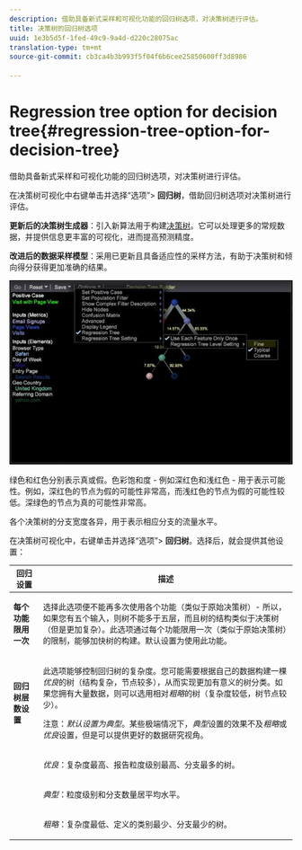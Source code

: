 ```yaml
---
description: 借助具备新式采样和可视化功能的回归树选项，对决策树进行评估。
title: 决策树的回归树选项
uuid: 1e3b5d5f-1fed-49c9-9a4d-d220c28075ac
translation-type: tm+mt
source-git-commit: cb3ca4b3b993f5f04f6b6cee25850600ff3d8986

---
```



# Regression tree option for decision tree{#regression-tree-option-for-decision-tree}

借助具备新式采样和可视化功能的回归树选项，对决策树进行评估。

在决策树可视化中右键单击并选择“选项”> **回归树**，借助回归树选项对决策树进行评估。

**更新后的决策树生成器**：引入新算法用于构建[决策树](https://docs.adobe.com/content/help/en/data-workbench/using/client/analysis-visualizations/decision-trees/c-decision-trees.html)。它可以处理更多的常规数据，并提供信息更丰富的可视化，进而提高预测精度。

**改进后的数据采样模型**：采用已更新且具备适应性的采样方法，有助于决策树和倾向得分获得更加准确的结果。

![](assets/CART-RegressionTreeOptions.jpg)

绿色和红色分别表示真或假。色彩饱和度 - 例如深红色和浅红色 - 用于表示可能性。例如，深红色的节点为假的可能性非常高，而浅红色的节点为假的可能性较低。深绿色的节点为真的可能性非常高。

各个决策树的分支宽度各异，用于表示相应分支的流量水平。

在决策树可视化中，右键单击并选择“选项”> **回归树**。选择后，就会提供其他设置：

<table id="table_39E025A3E0B549B4BEDCE0D30A499211"> 
 <thead> 
  <tr> 
   <th colname="col1" class="entry"> 回归设置 </th> 
   <th colname="col2" class="entry"> 描述 </th> 
  </tr>
 </thead>
 <tbody> 
  <tr> 
   <td colname="col1"> <p><b>每个功能限用一次</b> </p> </td> 
   <td colname="col2"> <p>选择此选项便不能再多次使用各个功能（类似于原始决策树）- 所以，如果您有五个输入，则树不能多于五层，而且树的结构类似于决策树（但是更加复杂）。此选项通过每个功能限用一次（类似于原始决策树）的限制，能够加快树的构建。默认设置为使用此功能。 </p> </td> 
  </tr> 
  <tr> 
   <td colname="col1"> <p><b>回归树层数设置</b> </p> </td> 
   <td colname="col2"> <p>此选项能够控制回归树的复杂度。您可能需要根据自己的数据构建一棵<i>优良</i>的树（结构复杂，节点较多），从而实现更加有意义的树分类。如果您拥有大量数据，则可以选用相对<i>粗略</i>的树（复杂度较低，树节点较少）。 </p> <p> <p>注意：<i>默认设置为典型</i>。某些极端情况下，<i>典型</i>设置的效果不及<i>粗略</i>或<i>优良</i>设置，但是可以提供更好的数据研究视角。 </p> </p> </td> 
  </tr> 
  <tr> 
   <td colname="col1"> </td> 
   <td colname="col2"> <p><i>优良</i>：复杂度最高、报告粒度级别最高、分支最多的树。 </p> </td> 
  </tr> 
  <tr> 
   <td colname="col1"> </td> 
   <td colname="col2"> <p><i>典型</i>：粒度级别和分支数量居平均水平。 </p> </td> 
  </tr> 
  <tr> 
   <td colname="col1"> </td> 
   <td colname="col2"> <p><i>粗略</i>：复杂度最低、定义的类别最少、分支最少的树。 </p> </td> 
  </tr> 
 </tbody> 
</table>

